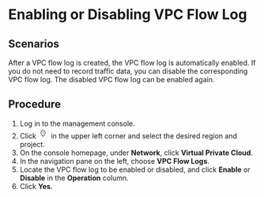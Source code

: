 # Enabling or Disabling VPC Flow Log<a name="FlowLog_0006"></a>

## Scenarios<a name="section15598193716333"></a>

After a VPC flow log is created, the VPC flow log is automatically enabled. If you do not need to record traffic data, you can disable the corresponding VPC flow log. The disabled VPC flow log can be enabled again.

## Procedure<a name="section7359352124511"></a>

1.  Log in to the management console.
2.  Click  ![](figures/icon-region.png)  in the upper left corner and select the desired region and project.
3.  On the console homepage, under  **Network**, click  **Virtual Private Cloud**.
4.  In the navigation pane on the left, choose  **VPC Flow Logs**.
5.  Locate the VPC flow log to be enabled or disabled, and click  **Enable**  or  **Disable**  in the  **Operation**  column.
6.  Click  **Yes**.

